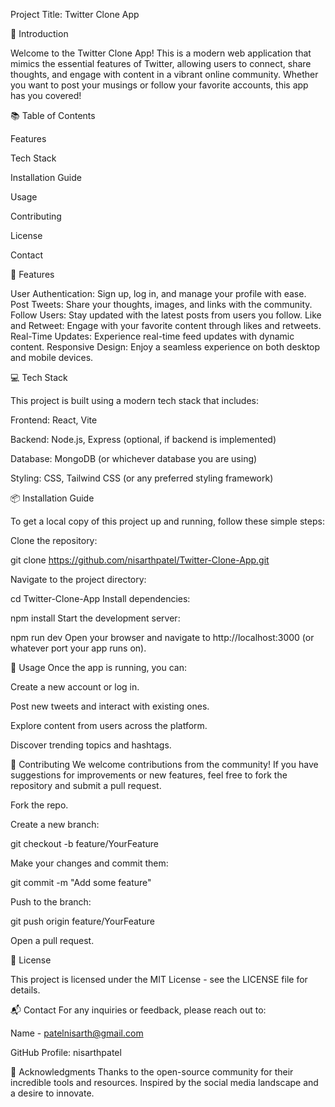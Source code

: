 Project Title: Twitter Clone App

🚀 Introduction

Welcome to the Twitter Clone App! This is a modern web application that mimics the essential features of Twitter, allowing users to connect, share thoughts, and engage with content in a vibrant online community. Whether you want to post your musings or follow your favorite accounts, this app has you covered!


📚 Table of Contents

Features

Tech Stack

Installation Guide

Usage

Contributing

License

Contact

🌟 Features

User Authentication: Sign up, log in, and manage your profile with ease.
Post Tweets: Share your thoughts, images, and links with the community.
Follow Users: Stay updated with the latest posts from users you follow.
Like and Retweet: Engage with your favorite content through likes and retweets.
Real-Time Updates: Experience real-time feed updates with dynamic content.
Responsive Design: Enjoy a seamless experience on both desktop and mobile devices.

💻 Tech Stack

This project is built using a modern tech stack that includes:

Frontend: React, Vite

Backend: Node.js, Express (optional, if backend is implemented)

Database: MongoDB (or whichever database you are using)

Styling: CSS, Tailwind CSS (or any preferred styling framework)

📦 Installation Guide

To get a local copy of this project up and running, follow these simple steps:

Clone the repository:

git clone https://github.com/nisarthpatel/Twitter-Clone-App.git

Navigate to the project directory:

cd Twitter-Clone-App
Install dependencies:

npm install
Start the development server:

npm run dev
Open your browser and navigate to http://localhost:3000 (or whatever port your app runs on).

📖 Usage
Once the app is running, you can:

Create a new account or log in.

Post new tweets and interact with existing ones.

Explore content from users across the platform.

Discover trending topics and hashtags.

🤝 Contributing
We welcome contributions from the community! If you have suggestions for improvements or new features, feel free to fork the repository and submit a pull request.

Fork the repo.

Create a new branch:

git checkout -b feature/YourFeature

Make your changes and commit them:

git commit -m "Add some feature"

Push to the branch:

git push origin feature/YourFeature

Open a pull request.

📜 License

This project is licensed under the MIT License - see the LICENSE file for details.

📬 Contact
For any inquiries or feedback, please reach out to:

Name - patelnisarth@gmail.com

GitHub Profile: nisarthpatel

🌟 Acknowledgments
Thanks to the open-source community for their incredible tools and resources.
Inspired by the social media landscape and a desire to innovate.